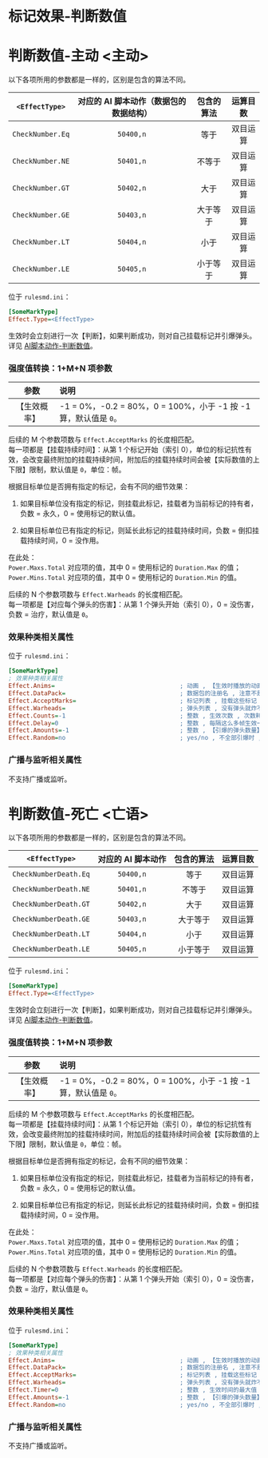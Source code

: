 # 标记效果-判断数值

# 判断数值-主动 <主动>

以下各项所用的参数都是一样的，区别是包含的算法不同。

|`<EffectType>`|对应的 AI 脚本动作（数据包的数据结构）|包含的算法|运算目数|
|:-:|:-:|:-:|:-:|
|`CheckNumber.Eq`|`50400,n`|等于|双目运算|
|`CheckNumber.NE`|`50401,n`|不等于|双目运算|
|`CheckNumber.GT`|`50402,n`|大于|双目运算|
|`CheckNumber.GE`|`50403,n`|大于等于|双目运算|
|`CheckNumber.LT`|`50404,n`|小于|双目运算|
|`CheckNumber.LE`|`50405,n`|小于等于|双目运算|

位于 `rulesmd.ini`：

```ini
[SomeMarkType]
Effect.Type=<EffectType>
```

生效时会立刻进行一次【判断】，如果判断成功，则对自己挂载标记并引爆弹头。  
详见 [AI脚本动作-判断数值](/触发与AI脚本动作/AI脚本动作-5-判断数值.md#ai脚本动作-判断数值)。

### 强度值转换：1+M+N 项参数

|参数|说明|
|:-:|:-|
|【生效概率】|-1 = 0%，-0.2 = 80%，0 = 100%，小于 -1 按 -1 算，默认值是 `0`。|

后续的 M 个参数项数与 `Effect.AcceptMarks` 的长度相匹配。  
每一项都是【挂载持续时间】：从第 1 个标记开始（索引 0），单位的标记抗性有效，会改变最终附加的挂载持续时间，附加后的挂载持续时间会被【实际数值的上下限】限制，默认值是 `0`，单位：帧。

根据目标单位是否拥有指定的标记，会有不同的细节效果：

1. 如果目标单位没有指定的标记，则挂载此标记，挂载者为当前标记的持有者，负数 = 永久，0 = 使用标记的默认值。

2. 如果目标单位已有指定的标记，则延长此标记的挂载持续时间，负数 = 倒扣挂载持续时间，0 = 没作用。

在此处：  
`Power.Maxs.Total` 对应项的值，其中 0 = 使用标记的 `Duration.Max` 的值；  
`Power.Mins.Total` 对应项的值，其中 0 = 使用标记的 `Duration.Min` 的值。

后续的 N 个参数项数与 `Effect.Warheads` 的长度相匹配。  
每一项都是【对应每个弹头的伤害】：从第 1 个弹头开始（索引 0），0 = 没伤害，负数 = 治疗，默认值是 `0`。

### 效果种类相关属性

位于 `rulesmd.ini`：

```ini
[SomeMarkType]
; 效果种类相关属性
Effect.Anims=                                   ; 动画 , 【生效时播放的动画】 , 不写就不显示动画
Effect.DataPack=                                ; 数据包的注册名 , 注意不是填写 IDCode , 数据包含义请见【上述列表给出的 AI 脚本动作】 , 没有数据包直接进入结束状态
Effect.AcceptMarks=                             ; 标记列表 , 挂载这些标记 , 没设置就不挂载
Effect.Warheads=                                ; 弹头列表 , 没有弹头就炸不出来
Effect.Counts=-1                                ; 整数 , 生效次数 , 次数耗尽会立刻进入结束状态 , 等于 0 会无法生效并直接进入结束状态 (算作次数耗尽) , 负数 = 无限次 , 默认值是 -1 , 单位 : 次
Effect.Delay=0                                  ; 整数 , 每隔这么多帧生效一次 , 小于 0 按 0 算 , 但是每一帧最多投一次 , 默认值是 0 , 单位 : 帧
Effect.Amounts=-1                               ; 整数 , 【引爆的弹头数量】 , 负数 = 全炸一遍 , 0 = 炸不出来 , 默认值是 -1 , 单位 : 个
Effect.Random=no                                ; yes/no , 不全部引爆时 , 是否随机选择弹头 , 不随机则从第一个一直炸到最后一个 , 然后再回到第一个 (永远从第一个弹头开始 , 引爆数量够多可以全炸好几遍) , 默认值是 no
```

### 广播与监听相关属性

不支持广播或监听。



# 判断数值-死亡 <亡语>

以下各项所用的参数都是一样的，区别是包含的算法不同。

|`<EffectType>`|对应的 AI 脚本动作|包含的算法|运算目数|
|:-:|:-:|:-:|:-:|
|`CheckNumberDeath.Eq`|`50400,n`|等于|双目运算|
|`CheckNumberDeath.NE`|`50401,n`|不等于|双目运算|
|`CheckNumberDeath.GT`|`50402,n`|大于|双目运算|
|`CheckNumberDeath.GE`|`50403,n`|大于等于|双目运算|
|`CheckNumberDeath.LT`|`50404,n`|小于|双目运算|
|`CheckNumberDeath.LE`|`50405,n`|小于等于|双目运算|

位于 `rulesmd.ini`：

```ini
[SomeMarkType]
Effect.Type=<EffectType>
```

生效时会立刻进行一次【判断】，如果判断成功，则对自己挂载标记并引爆弹头。  
详见 [AI脚本动作-判断数值](/触发与AI脚本动作/AI脚本动作-5-判断数值.md#ai脚本动作-判断数值)。

### 强度值转换：1+M+N 项参数

|参数|说明|
|:-:|:-|
|【生效概率】|-1 = 0%，-0.2 = 80%，0 = 100%，小于 -1 按 -1 算，默认值是 `0`。|

后续的 M 个参数项数与 `Effect.AcceptMarks` 的长度相匹配。  
每一项都是【挂载持续时间】：从第 1 个标记开始（索引 0），单位的标记抗性有效，会改变最终附加的挂载持续时间，附加后的挂载持续时间会被【实际数值的上下限】限制，默认值是 `0`，单位：帧。

根据目标单位是否拥有指定的标记，会有不同的细节效果：

1. 如果目标单位没有指定的标记，则挂载此标记，挂载者为当前标记的持有者，负数 = 永久，0 = 使用标记的默认值。

2. 如果目标单位已有指定的标记，则延长此标记的挂载持续时间，负数 = 倒扣挂载持续时间，0 = 没作用。

在此处：  
`Power.Maxs.Total` 对应项的值，其中 0 = 使用标记的 `Duration.Max` 的值；  
`Power.Mins.Total` 对应项的值，其中 0 = 使用标记的 `Duration.Min` 的值。

后续的 N 个参数项数与 `Effect.Warheads` 的长度相匹配。  
每一项都是【对应每个弹头的伤害】：从第 1 个弹头开始（索引 0），0 = 没伤害，负数 = 治疗，默认值是 `0`。

### 效果种类相关属性

位于 `rulesmd.ini`：

```ini
[SomeMarkType]
; 效果种类相关属性
Effect.Anims=                                   ; 动画 , 【生效时播放的动画】 , 不写就不显示动画
Effect.DataPack=                                ; 数据包的注册名 , 注意不是填写 IDCode , 数据包含义请见【上述列表给出的 AI 脚本动作】 , 没有数据包直接进入结束状态
Effect.AcceptMarks=                             ; 标记列表 , 挂载这些标记 , 没设置就不挂载
Effect.Warheads=                                ; 弹头列表 , 没有弹头就炸不出来
Effect.Timer=0                                  ; 整数 , 生效时间的最大值 , 超过时间限制会立刻进入结束状态 , 0 = 无限 , 小于 0 按 0 算 , 默认值是 0 , 单位 : 帧
Effect.Amounts=-1                               ; 整数 , 【引爆的弹头数量】 , 负数 = 全炸一遍 , 0 = 炸不出来 , 默认值是 -1 , 单位 : 个
Effect.Random=no                                ; yes/no , 不全部引爆时 , 是否随机选择弹头 , 不随机则从第一个一直炸到最后一个 , 然后再回到第一个 (永远从第一个弹头开始 , 引爆数量够多可以全炸好几遍) , 默认值是 no
```

### 广播与监听相关属性

不支持广播或监听。